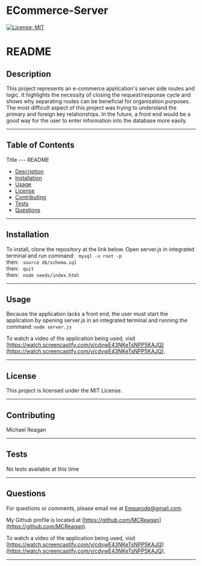 # ECommerce-Server

[![License: MIT](https://img.shields.io/badge/License-MIT-yellow.svg)](https://opensource.org/licenses/MIT)

# README
     

## Description


This project represents an e-commerce application's server side routes and logic. It highlights the necessity of closing the request/response cycle and shows why separating routes can be beneficial for organization purposes. The most difficult aspect of this project was trying to understand the primary and foreign key relationships. In the future, a front end would be a good way for the user to enter information into the database more easily.


---


## Table of Contents


Title --- README
* [Description](#description)
* [Installation](#installation)
* [Usage](#usage)
* [License](#license)
* [Contributing](#contributing)
* [Tests](#tests)
* [Questions](#questions)


---


## Installation


To install, clone the repository at the link below. Open server.js in integrated terminal and run command: ` mysql -u root -p`    
then: ` source db/schema.sql`   
then: ` quit`   
then: ` node seeds/index.html`  


---


## Usage


Because the application lacks a front end, the user must start the application by opening server.js in an integrated terminal and running the command: `node server.js`

To watch a video of the application being used, visit [https://watch.screencastify.com/v/cdvwE43NKeTsNPP5KAJQ](https://watch.screencastify.com/v/cdvwE43NKeTsNPP5KAJQ).


---


## License


This project is licensed under the MIT License.


---


## Contributing


Michael Reagan


---


## Tests


No tests available at this time


---


## Questions


For questions or comments, please email me at Emparode@gmail.com.

My Github profile is located at [https://github.com/MCReagan](https://github.com/MCReagan).

To watch a video of the application being used, visit [https://watch.screencastify.com/v/cdvwE43NKeTsNPP5KAJQ](https://watch.screencastify.com/v/cdvwE43NKeTsNPP5KAJQ).


---
